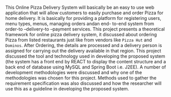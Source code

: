 This Online Pizza Delivery System will basically be an easy to use web application that will allow customers to easily purchase and order Pizza for home delivery. It is basically for providing a platform for registering users, menu types, menus, managing orders andan end- to-end system from order-to –delivery-to –payment services.
This project presents a theoretical framework for online pizza delivery system, it discussed about ordering Pizza from listed restaurants just like from vendors like `Pizza Hut` and `Dominos`. After Ordering, the details are processed and a delivery person is assigned for carrying out the delivery available in that region.
This project discussed the tool and technology used in developing the proposed system (the system has a front end by REACT to display the content structure and a back end of database using MySQL and Spring Boot i.e. J2EE). A number of development methodologies were discussed and why one of the methodologies was chosen for this project. Methods used to gather the requirement specification was also discussed and how the researcher will use this as a guideline in developing the proposed system.
